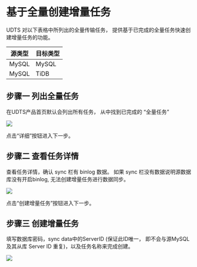 # 基于全量创建增量任务

UDTS 对以下表格中所列出的全量传输任务， 提供基于已完成的全量任务快速创建增量任务的功能。 

|源类型| 目标类型|
| --- | --- |
| MySQL | MySQL |
| MySQL | TiDB |

## 步骤一 列出全量任务

在UDTS产品首页默认会列出所有任务， 从中找到已完成的 “全量任务” 

![](http://udts-doc.cn-bj.ufileos.com/connect004.png)

点击“详细”按钮进入下一步。

## 步骤二 查看任务详情

查看任务详情，确认 sync 栏有 binlog 数据。 如果 sync 栏没有数据说明源数据库没有开启binlog, 无法创建增量任务进行数据同步。

![](http://udts-doc.cn-bj.ufileos.com/create006.png)

点击“创建增量任务”按钮进入下一步。

## 步骤三 创建增量任务

填写数据库密码，sync data中的ServerID (保证此ID唯一， 即不会与源MySQL及其从库 Server ID 重复)，以及任务名称来完成创建。

![](http://udts-doc.cn-bj.ufileos.com/create007.png)





